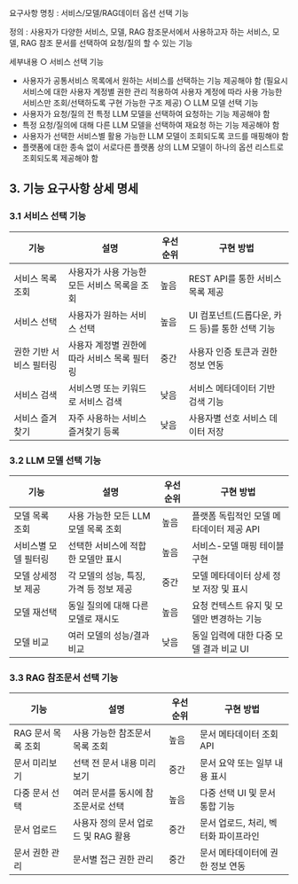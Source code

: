 요구사항 명칭 : 서비스/모델/RAG데이터 옵션 선택 기능

정의 :  사용자가 다양한 서비스, 모델, RAG 참조문서에서 사용하고자 하는 서비스, 
모델, RAG 참조 문서를 선택하여 요청/질의 할 수 있는 기능

세부내용
○ 서비스 선택 기능 
- 사용자가 공통서비스 목록에서 원하는 서비스를 선택하는 기능 제공해야 함 (필요시 서비스에 대한 사용자 계정별 권한 관리 적용하여 사용자 계정에 따라 사용 가능한 서비스만 조회/선택하도록 구현 가능한 구조 제공) 
○ LLM 모델 선택 기능 
- 사용자가 요청/질의 전 특정 LLM 모델을 선택하여 요청하는 기능 제공해야 함 
- 특정 요청/질의에 대해 다른 LLM 모델을 선택하여 재요청 하는 기능 제공해야 함 
- 사용자가 선택한 서비스별 활용 가능한 LLM 모델이 조회되도록 코드를 매핑해야 함 
- 플랫폼에 대한 종속 없이 서로다른 플랫폼 상의 LLM 모델이 하나의 옵션 리스트로 조회되도록 제공해야 함


## 3. 기능 요구사항 상세 명세

### 3.1 서비스 선택 기능

|기능|설명|우선순위|구현 방법|
|---|---|---|---|
|서비스 목록 조회|사용자가 사용 가능한 모든 서비스 목록을 조회|높음|REST API를 통한 서비스 목록 제공|
|서비스 선택|사용자가 원하는 서비스 선택|높음|UI 컴포넌트(드롭다운, 카드 등)를 통한 선택 기능|
|권한 기반 서비스 필터링|사용자 계정별 권한에 따라 서비스 목록 필터링|중간|사용자 인증 토큰과 권한 정보 연동|
|서비스 검색|서비스명 또는 키워드로 서비스 검색|낮음|서비스 메타데이터 기반 검색 기능|
|서비스 즐겨찾기|자주 사용하는 서비스 즐겨찾기 등록|낮음|사용자별 선호 서비스 데이터 저장|

### 3.2 LLM 모델 선택 기능

|기능|설명|우선순위|구현 방법|
|---|---|---|---|
|모델 목록 조회|사용 가능한 모든 LLM 모델 목록 조회|높음|플랫폼 독립적인 모델 메타데이터 제공 API|
|서비스별 모델 필터링|선택한 서비스에 적합한 모델만 표시|높음|서비스-모델 매핑 테이블 구현|
|모델 상세정보 제공|각 모델의 성능, 특징, 가격 등 정보 제공|중간|모델 메타데이터 상세 정보 저장 및 표시|
|모델 재선택|동일 질의에 대해 다른 모델로 재시도|높음|요청 컨텍스트 유지 및 모델만 변경하는 기능|
|모델 비교|여러 모델의 성능/결과 비교|낮음|동일 입력에 대한 다중 모델 결과 비교 UI|

### 3.3 RAG 참조문서 선택 기능

|기능|설명|우선순위|구현 방법|
|---|---|---|---|
|RAG 문서 목록 조회|사용 가능한 참조문서 목록 조회|높음|문서 메타데이터 조회 API|
|문서 미리보기|선택 전 문서 내용 미리보기|중간|문서 요약 또는 일부 내용 표시|
|다중 문서 선택|여러 문서를 동시에 참조문서로 선택|높음|다중 선택 UI 및 문서 통합 기능|
|문서 업로드|사용자 정의 문서 업로드 및 RAG 활용|중간|문서 업로드, 처리, 벡터화 파이프라인|
|문서 권한 관리|문서별 접근 권한 관리|중간|문서 메타데이터에 권한 정보 연동|